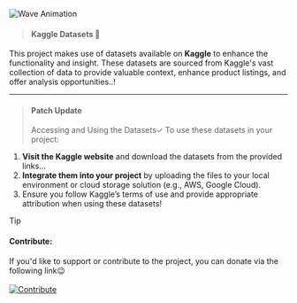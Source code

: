 ![Wave Animation](https://capsule-render.vercel.app/api?type=waving&color=c0c0c0&height=150&section=header)

> #### Kaggle Datasets 💫

This project makes use of datasets available on **Kaggle** to enhance the functionality and insight. These datasets are sourced from Kaggle's vast collection of data to provide valuable context, enhance product listings, and offer analysis opportunities..!

---
> #### Patch Update
> Accessing and Using the Datasets✓
To use these datasets in your project:
1. **Visit the Kaggle website** and download the datasets from the provided links...
2. **Integrate them into your project** by uploading the files to your local environment or cloud storage solution (e.g., AWS, Google Cloud).
3. Ensure you follow Kaggle’s terms of use and provide appropriate attribution when using these datasets!

> [!TIP]
> #### Contribute:
> If you'd like to support or contribute to the project, you can donate via the following link😉
> <br>
> <br>
> [![Contribute](https://img.shields.io/badge/Contribute-Donate-purple)](https://razorpay.me/@mohitbhadra)

